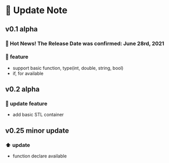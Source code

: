 # :rocket: Update Note

## v0.1 alpha

### :mega: Hot News! The Release Date was confirmed: June 28rd, 2021

### :pencil: **feature**

- support basic function, type(int, double, string, bool)
- if, for available

## v0.2 alpha

### :pencil: **update feature**

- add basic STL container  

## v0.25 minor update

### :arrow_up: **update**

- function declare available  
